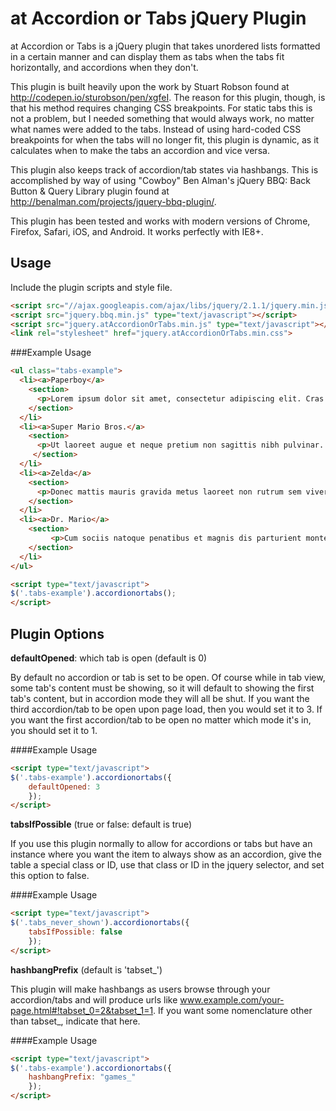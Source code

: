 # at Accordion or Tabs jQuery Plugin

at Accordion or Tabs is a jQuery plugin that takes unordered lists formatted in a certain manner and can display them as tabs when the tabs fit horizontally, and accordions when they don't.

This plugin is built heavily upon the work by Stuart Robson found at http://codepen.io/sturobson/pen/xgfeI. The reason for this plugin, though, is that his method requires changing CSS breakpoints. For static tabs this is not a problem, but I needed something that would always work, no matter what names were added to the tabs. Instead of using hard-coded CSS breakpoints for when the tabs will no longer fit, this plugin is dynamic, as it calculates when to make the tabs an accordion and vice versa.

This plugin also keeps track of accordion/tab states via hashbangs. This is accomplished by way of using "Cowboy" Ben Alman's jQuery BBQ: Back Button & Query Library plugin found at http://benalman.com/projects/jquery-bbq-plugin/.

This plugin has been tested and works with modern versions of Chrome, Firefox, Safari, iOS, and Android. It works perfectly with IE8+.

## Usage

Include the plugin scripts and style file.

```html
<script src="//ajax.googleapis.com/ajax/libs/jquery/2.1.1/jquery.min.js"></script>
<script src="jquery.bbq.min.js" type="text/javascript"></script>
<script src="jquery.atAccordionOrTabs.min.js" type="text/javascript"></script>
<link rel="stylesheet" href="jquery.atAccordionOrTabs.min.css">
```

###Example Usage

```html
<ul class="tabs-example">
  <li><a>Paperboy</a>
	<section>
	  <p>Lorem ipsum dolor sit amet, consectetur adipiscing elit. Cras tincidunt pellentesque lorem, id suscipit dolor rutrum id. Morbi facilisis porta volutpat. Fusce adipiscing, mauris quis congue tincidunt, sapien purus suscipit odio, quis dictum odio tortor in sem. Ut sit amet libero nec orci mattis fringilla. Praesent eu ipsum in sapien tincidunt molestie sed ut magna. Nam accumsan dui at orci rhoncus pharetra tincidunt elit ullamcorper. Sed ac mauris ipsum. Nullam imperdiet sapien id purus pretium id aliquam mi ullamcorper.</p>
	</section>
  </li>
  <li><a>Super Mario Bros.</a>
	<section>
	  <p>Ut laoreet augue et neque pretium non sagittis nibh pulvinar. Etiam ornare tincidunt orci quis ultrices. Pellentesque ac sapien ac purus gravida ullamcorper. Duis rhoncus sodales lacus, vitae adipiscing tellus pharetra sed. Praesent bibendum lacus quis metus condimentum ac accumsan orci vulputate. Aenean fringilla massa vitae metus facilisis congue. Morbi placerat eros ac sapien semper pulvinar. Vestibulum facilisis, ligula a molestie venenatis, metus justo ullamcorper ipsum, congue aliquet dolor tortor eu neque. Sed imperdiet, nibh ut vestibulum tempor, nibh dui volutpat lacus, vel gravida magna justo sit amet quam. Quisque tincidunt ligula at nisl imperdiet sagittis. Morbi rutrum tempor arcu, non ultrices sem semper a. Aliquam quis sem mi.</p>
	 </section>
  </li>
  <li><a>Zelda</a>
	<section>
	  <p>Donec mattis mauris gravida metus laoreet non rutrum sem viverra. Aenean nibh libero, viverra vel vestibulum in, porttitor ut sapien. Phasellus tempor lorem id justo ornare tincidunt. Nulla faucibus, purus eu placerat fermentum, velit mi iaculis nunc, bibendum tincidunt ipsum justo eu mauris. Nulla facilisi. Vestibulum vel lectus ac purus tempus suscipit nec sit amet eros. Nullam fringilla, enim eu lobortis dapibus, quam magna tincidunt nibh, sit amet imperdiet dolor justo congue turpis.</p>    
	</section>
  </li>
  <li><a>Dr. Mario</a>
	<section>
		 <p>Cum sociis natoque penatibus et magnis dis parturient montes, nascetur ridiculus mus. Phasellus dui urna, mollis vel suscipit in, pharetra at ligula. Pellentesque a est vel est fermentum pellentesque sed sit amet dolor. Nunc in dapibus nibh. Aliquam erat volutpat. Phasellus vel dui sed nibh iaculis convallis id sit amet urna. Proin nec tellus quis justo consequat accumsan. Vivamus turpis enim, auctor eget placerat eget, aliquam ut sapien.</p>
	</section>
  </li>
</ul>

<script type="text/javascript">
$('.tabs-example').accordionortabs();
</script>
```

## Plugin Options

**defaultOpened**: which tab is open (default is 0)

By default no accordion or tab is set to be open. Of course while in tab view, some tab's content must be showing, so it will default to showing the first tab's content, but in accordion mode they will all be shut. If you want the third accordion/tab to be open upon page load, then you would set it to 3. If you want the first accordion/tab to be open no matter which mode it's in, you should set it to 1.


####Example Usage

```html
<script type="text/javascript">
$('.tabs-example').accordionortabs({
	defaultOpened: 3
	});
</script>
```


**tabsIfPossible** (true or false: default is true)

If you use this plugin normally to allow for accordions or tabs but have an instance where you want the item to always show as an accordion, give the table a special class or ID, use that class or ID in the jquery selector, and set this option to false.


####Example Usage

```html					
<script type="text/javascript">
$('.tabs_never_shown').accordionortabs({
	tabsIfPossible: false
	});
</script>
```


**hashbangPrefix** (default is 'tabset_')

This plugin will make hashbangs as users browse through your accordion/tabs and will produce urls like www.example.com/your-page.html#!tabset_0=2&tabset_1=1. If you want some nomenclature other than tabset_, indicate that here.


####Example Usage

```html					
<script type="text/javascript">
$('.tabs-example').accordionortabs({
	hashbangPrefix: "games_"
	});
</script>
```
